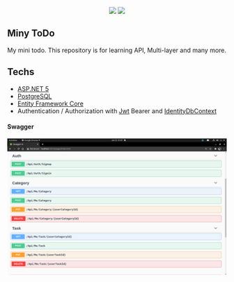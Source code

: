 <p align="center"><a href="https://codeclimate.com/github/halilkocaoz/miny-todo/maintainability"><img src="https://api.codeclimate.com/v1/badges/457bc5dc68e4315163aa/maintainability" /></a> <a href="https://www.codacy.com/gh/halilkocaoz/miny-todo/dashboard?utm_source=github.com&amp;utm_medium=referral&amp;utm_content=halilkocaoz/miny-todo&amp;utm_campaign=Badge_Grade"><a href="https://www.codacy.com/gh/halilkocaoz/miny-todo/dashboard?utm_source=github.com&amp;utm_medium=referral&amp;utm_content=halilkocaoz/miny-todo&amp;utm_campaign=Badge_Grade"><img src="https://app.codacy.com/project/badge/Grade/5e98047ad7bb4145950c97fc4da878d6"/></a></p>

## Miny ToDo
My mini todo.
This repository is for learning API, Multi-layer and many more.

## Techs
* [ASP.NET 5](https://dotnet.microsoft.com/apps/aspnet "ASP.NET 5")
* [PostgreSQL](https://www.postgresql.org/ "PostgreSQL")
* [Entity Framework Core](https://www.nuget.org/packages/Microsoft.EntityFrameworkCore "Entity Framework Core")
* Authentication / Authorization with [Jwt](https://jwt.io/ "Jwt") Bearer and [IdentityDbContext](https://docs.microsoft.com/en-us/dotnet/api/microsoft.aspnetcore.identity.entityframeworkcore.identitydbcontext?view=aspnetcore-5.0 "IdentityDbContext")

#### Swagger
![Swagger](https://github.com/halilkocaoz/miny-todo/blob/main/assets/swagger.png "Swagger")
